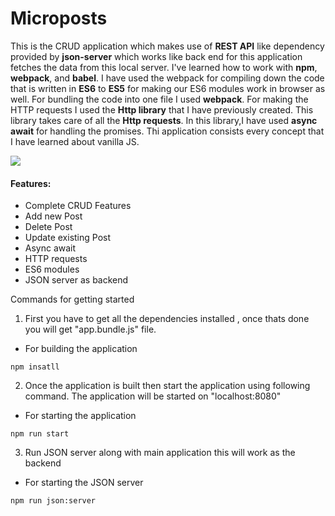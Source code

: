 # Microposts

This is the CRUD application which makes use of **REST API** like dependency provided by **json-server** which works like back end for this application fetches the data from this local server. I've learned how to work with **npm**, **webpack**, and **babel**. I have used the webpack for compiling down the code that is written in **ES6** to **ES5** for making our ES6 modules work in browser as well. For bundling the code into one file I used **webpack**. For making the HTTP requests I used the **Http library** that I have previously created. This library takes care of all the **Http requests**. In this library,I have used **async await** for handling the promises. Thi application consists every concept that I have learned about vanilla JS.

![](https://i.postimg.cc/hPQBhnXw/Micropost2.jpg)

#### Features:

-   Complete CRUD Features
-   Add new Post
-   Delete Post
-   Update existing Post
-   Async await
-   HTTP requests
-   ES6 modules
-   JSON server as backend

Commands for getting started

1. First you have to get all the dependencies installed , once thats done you will get "app.bundle.js" file.

-   For building the application

```
npm insatll
```

2. Once the application is built then start the application using following command. The application will be started on "localhost:8080"

-   For starting the application

```
npm run start
```

3. Run JSON server along with main application this will work as the backend

-   For starting the JSON server

```
npm run json:server
```

<!-- Check out the live site [here](https://calorie-app.netlify.app/) -->

